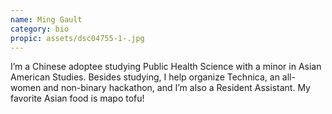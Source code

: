 ```yaml
---
name: Ming Gault
category: bio
propic: assets/dsc04755-1-.jpg
---
```

I’m a Chinese adoptee studying Public Health Science with a minor in Asian American Studies. Besides studying, I help organize Technica, an all-women and non-binary hackathon, and I’m also a Resident Assistant. My favorite Asian food is mapo tofu!